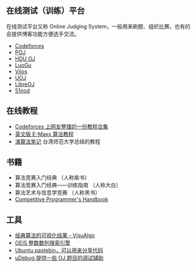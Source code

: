 ## 在线测试（训练）平台

在线测试平台又称 Online Judging System，一般用来刷题、组织比赛，也有的会提供博客功能方便选手交流。

- [Codeforces](http://codeforces.com)
- [POJ](http://poj.org)
- [HDU OJ](http://acm.hdu.edu.cn)
- [LuoGu](http://luogu.org)
- [Vijos](https://vijos.org/)
- [UOJ](http://uoj.ac)
- [LibreOJ](https://loj.ac/)
- [51nod](http://51nod.com)

## 在线教程

- [Codeforces 上网友整理的一份教程合集](http://codeforces.com/blog/entry/57282)
- [英文版 E-Maxx 算法教程](https://cp-algorithms.com/)
- [演算法笔记](http://www.csie.ntnu.edu.tw/~u91029/) 台湾师范大学总结的教程

## 书籍

- 算法竞赛入门经典 （人称紫书）
- 算法竞赛入门经典——训练指南 （人称大白）
- 算法艺术与信息学竞赛 （人称黑书）
- [Competitive Programmer's Handbook](https://cses.fi/book/index.html)

## 工具

- [经典算法的可视化结果 - VisuAlgo](https://visualgo.net/en)
- [OEIS 整数数列搜索引擎](https://oeis.org/)
- [Ubuntu pastebin，可以用来分享代码](https://paste.ubuntu.com/)
- [uDebug 提供一些 OJ 题目的调试辅助](https://www.udebug.com/)